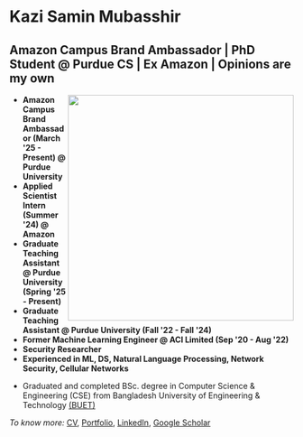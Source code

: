 # Kazi Samin Mubasshir
## Amazon Campus Brand Ambassador | PhD Student @ Purdue CS | Ex Amazon | Opinions are my own


[<img align="right" width="400" src="https://github-readme-stats.vercel.app/api?username=KSMubasshir&show_icons=true"/>](https://github.com/KSMubasshir/)


- **Amazon Campus Brand Ambassador (March '25 - Present) @ Purdue University**
- **Applied Scientist Intern (Summer '24) @ Amazon**
- **Graduate Teaching Assistant @ Purdue University (Spring '25 - Present)**
- **Graduate Teaching Assistant @ Purdue University (Fall '22 - Fall '24)**
- **Former Machine Learning Engineer @ ACI Limited (Sep '20 - Aug '22)**
- **Security Researcher**
- **Experienced in ML, DS, Natural Language Processing, Network Security, Cellular Networks**
<!-- #### Currently looking for Data Scientist, Graduate studies opportunities! -->
- Graduated and completed BSc. degree in Computer Science & Engineering (CSE) from Bangladesh University of Engineering & Technology [(BUET)](https://www.buet.ac.bd/)

*To know more:* [CV](files/cv.pdf), [Portfolio](https://www.ksmubasshir.com/), [LinkedIn](https://www.linkedin.com/in/kazi-samin-mubasshir/), [Google Scholar](https://scholar.google.com/citations?user=R6lJbKIAAAAJ&hl=en)
